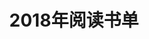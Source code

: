 ---
layout: book
title: 2018年阅读书单
category: 读书
tags : 读书
keywords: 阅读,书单,2018
books: 
    - title: 机器学习
      status: 未读
      author: 周志华
      publisher: 清华大学出版社
      language: 中文
      link: https://book.douban.com/subject/26708119/
      cover: /public/img/books/s28735609.jpg
      description: 
    - title: 人类简史
      status: 未读
      author: 尤瓦尔·赫拉利 
      publisher: 中信出版社
      language: 中文
      link: https://book.douban.com/subject/26953606/
      cover: /public/img/books/s29357031.jpg
      description: 
    - title: 未来简史
      status: 在读
      author : 尤瓦尔·赫拉利
      publisher: 中信出版社
      language: 中文
      link: https://book.douban.com/subject/26945094/
      cover: /public/img/books/s29317658.jpg
      description: 
---